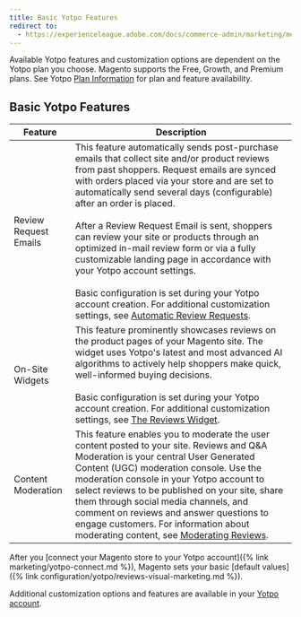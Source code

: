 ```yaml
---
title: Basic Yotpo Features
redirect to:
  - https://experienceleague.adobe.com/docs/commerce-admin/marketing/merchandising/product-reviews/product-reviews.html
---
```


Available Yotpo features and customization options are dependent on the Yotpo plan you choose. Magento supports the Free, Growth, and Premium plans. See Yotpo [Plan Information](https://www.yotpo.com/pricing/) for plan and feature availability.

## Basic Yotpo Features

|Feature|Description|
|---|---|
|Review Request Emails|This feature automatically sends post-purchase emails that collect site and/or product reviews from past shoppers. Request emails are synced with orders placed via your store and are set to automatically send several days (configurable) after an order is placed.<br/><br/>After a Review Request Email is sent, shoppers can review your site or products through an optimized in-mail review form or via a fully customizable landing page in accordance with your Yotpo account settings.<br/><br/>Basic configuration is set during your Yotpo account creation. For additional customization settings, see [Automatic Review Requests](https://support.yotpo.com/en/article/automatic-review-requests).|
|On-Site Widgets|This feature prominently showcases reviews on the product pages of your Magento site. The widget uses Yotpo's latest and most advanced AI algorithms to actively help shoppers make quick, well-informed buying decisions.<br/><br/>Basic configuration is set during your Yotpo account creation. For additional customization settings, see [The Reviews Widget](https://support.yotpo.com/en/article/the-reviews-widget-7793371).
|Content Moderation|This feature enables you to moderate the user content posted to your site. Reviews and Q&A Moderation is your central User Generated Content (UGC) moderation console. Use the moderation console in your Yotpo account to select reviews to be published on your site, share them through social media channels, and comment on reviews and answer questions to engage customers. For information about moderating content, see [Moderating Reviews](https://support.yotpo.com/en/article/moderating-reviews-4912987).

After you [connect your Magento store to your Yotpo account]({% link marketing/yotpo-connect.md %}), Magento sets your basic [default values]({% link configuration/yotpo/reviews-visual-marketing.md %}).

Additional customization options and features are available in your [Yotpo account](https://yap.yotpo.com/#/home).
